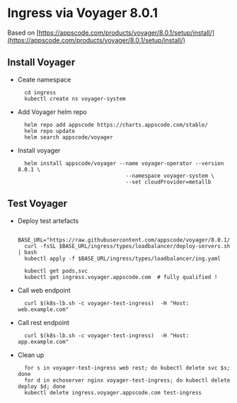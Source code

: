 # Ingress via Voyager 8.0.1

Based on [https://appscode.com/products/voyager/8.0.1/setup/install/](https://appscode.com/products/voyager/8.0.1/setup/install/)

## Install Voyager

- Ceate namespace

        cd ingress
        kubectl create ns voyager-system

- Add Voyager helm repo

        helm repo add appscode https://charts.appscode.com/stable/
        helm repo update
        helm search appscode/voyager

- Install voyager

        helm install appscode/voyager --name voyager-operator --version 8.0.1 \
                                        --namespace voyager-system \
                                        --set cloudProvider=metallb

## Test Voyager
        
- Deploy test artefacts

        BASE_URL="https://raw.githubusercontent.com/appscode/voyager/8.0.1/docs/examples"
        curl -fsSL $BASE_URL/ingress/types/loadbalancer/deploy-servers.sh | bash
        kubectl apply -f $BASE_URL/ingress/types/loadbalancer/ing.yaml

        kubectl get pods,svc
        kubectl get ingress.voyager.appscode.com  # fully qualified !

- Call web endpoint

        curl $(k8s-lb.sh -c voyager-test-ingress)  -H "Host: web.example.com"

- Call rest endpoint

        curl $(k8s-lb.sh -c voyager-test-ingress)  -H "Host: app.example.com"

- Clean up

        for s in voyager-test-ingress web rest; do kubectl delete svc $s; done
        for d in echoserver nginx voyager-test-ingress; do kubectl delete deploy $d; done
        kubectl delete ingress.voyager.appscode.com test-ingress